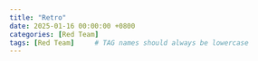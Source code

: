 ```yaml
---
title: "Retro"
date: 2025-01-16 00:00:00 +0800 
categories: [Red Team]
tags: [Red Team]     # TAG names should always be lowercase
---
```


